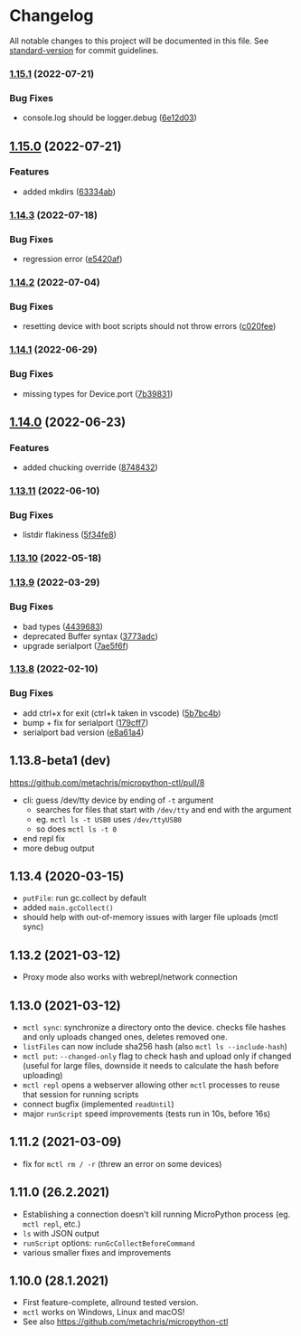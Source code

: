 # Changelog

All notable changes to this project will be documented in this file. See [standard-version](https://github.com/conventional-changelog/standard-version) for commit guidelines.

### [1.15.1](https://github.com/metachris/micropython-ctl/compare/v1.15.0...v1.15.1) (2022-07-21)


### Bug Fixes

* console.log should be logger.debug ([6e12d03](https://github.com/metachris/micropython-ctl/commit/6e12d03e95a1f6ad4095c286aaf6b3283f991d5b))

## [1.15.0](https://github.com/metachris/micropython-ctl/compare/v1.14.3...v1.15.0) (2022-07-21)


### Features

* added mkdirs ([63334ab](https://github.com/metachris/micropython-ctl/commit/63334aba29fa6b66ee0715f79c420210cc1ecd84))

### [1.14.3](https://github.com/metachris/micropython-ctl/compare/v1.14.2...v1.14.3) (2022-07-18)


### Bug Fixes

* regression error ([e5420af](https://github.com/metachris/micropython-ctl/commit/e5420af88563db55d75e5ca08baf93609eb207a1))

### [1.14.2](https://github.com/metachris/micropython-ctl/compare/v1.14.1...v1.14.2) (2022-07-04)


### Bug Fixes

* resetting device with boot scripts should not throw errors ([c020fee](https://github.com/metachris/micropython-ctl/commit/c020feeea1b62e4d81b8d0afc4878b2f511032ca))

### [1.14.1](https://github.com/metachris/micropython-ctl/compare/v1.14.0...v1.14.1) (2022-06-29)


### Bug Fixes

* missing types for Device.port ([7b39831](https://github.com/metachris/micropython-ctl/commit/7b39831505de9bcd38dc7964b7928a36e23802d6))

## [1.14.0](https://github.com/metachris/micropython-ctl/compare/v1.13.11...v1.14.0) (2022-06-23)


### Features

* added chucking override ([8748432](https://github.com/metachris/micropython-ctl/commit/874843272d7b0aa0bee307363f8a2a7b63c493fa))

### [1.13.11](https://github.com/metachris/micropython-ctl/compare/v1.13.10...v1.13.11) (2022-06-10)


### Bug Fixes

* listdir flakiness ([5f34fe8](https://github.com/metachris/micropython-ctl/commit/5f34fe8d597f222be533756d64b1510167d64c23))

### [1.13.10](https://github.com/metachris/micropython-ctl/compare/v1.13.9...v1.13.10) (2022-05-18)

### [1.13.9](https://github.com/metachris/micropython-ctl/compare/v1.13.8...v1.13.9) (2022-03-29)


### Bug Fixes

* bad types ([4439683](https://github.com/metachris/micropython-ctl/commit/44396834542be7efa8fe5a0b88e39a740377c40f))
* deprecated Buffer syntax ([3773adc](https://github.com/metachris/micropython-ctl/commit/3773adc319bbc30a9a82d5f9d19a999d31d9a77d))
* upgrade serialport ([7ae5f6f](https://github.com/metachris/micropython-ctl/commit/7ae5f6fa5b240d1101a15e9a1e6552213f90f5a5))

### [1.13.8](https://github.com/metachris/micropython-ctl/compare/v1.13.4...v1.13.8) (2022-02-10)


### Bug Fixes

* add ctrl+x for exit (ctrl+k taken in vscode) ([5b7bc4b](https://github.com/metachris/micropython-ctl/commit/5b7bc4bcf456b450ae8c89e6f7bde99324a8a090))
* bump + fix for serialport ([179cff7](https://github.com/metachris/micropython-ctl/commit/179cff7ab3e465374b1e81cc8c46d3bb89a238a5))
* serialport bad version ([e8a61a4](https://github.com/metachris/micropython-ctl/commit/e8a61a41b8ca8a1514382836a71b3359449ea98e))

1.13.8-beta1 (dev)
------------------

https://github.com/metachris/micropython-ctl/pull/8

* cli: guess /dev/tty device by ending of `-t` argument
  * searches for files that start with `/dev/tty` and end with the argument
  * eg. `mctl ls -t USB0` uses `/dev/ttyUSB0`
  * so does `mctl ls -t 0`
* end repl fix
* more debug output


1.13.4 (2020-03-15)
-------------------
* `putFile`: run gc.collect by default
* added `main.gcCollect()`
* should help with out-of-memory issues with larger file uploads (mctl sync)


1.13.2 (2021-03-12)
-------------------
* Proxy mode also works with webrepl/network connection

1.13.0 (2021-03-12)
-------------------
* `mctl sync`: synchronize a directory onto the device. checks file hashes and only uploads changed ones, deletes removed one.
* `listFiles` can now include sha256 hash (also `mctl ls --include-hash`)
* `mctl put`: `--changed-only` flag to check hash and upload only if changed (useful for large files, downside it needs to calculate the hash before uploading)
* `mctl repl` opens a webserver allowing other `mctl` processes to reuse that session for running scripts
* connect bugfix (implemented `readUntil`)
* major `runScript` speed improvements (tests run in 10s, before 16s)


1.11.2 (2021-03-09)
-------------------
* fix for `mctl rm / -r` (threw an error on some devices)


1.11.0 (26.2.2021)
------------------
* Establishing a connection doesn't kill running MicroPython process (eg. `mctl repl`, etc.)
* `ls` with JSON output
* `runScript` options: `runGcCollectBeforeCommand`
* various smaller fixes and improvements


1.10.0 (28.1.2021)
------------------

* First feature-complete, allround tested version.
* `mctl` works on Windows, Linux and macOS!
* See also https://github.com/metachris/micropython-ctl
